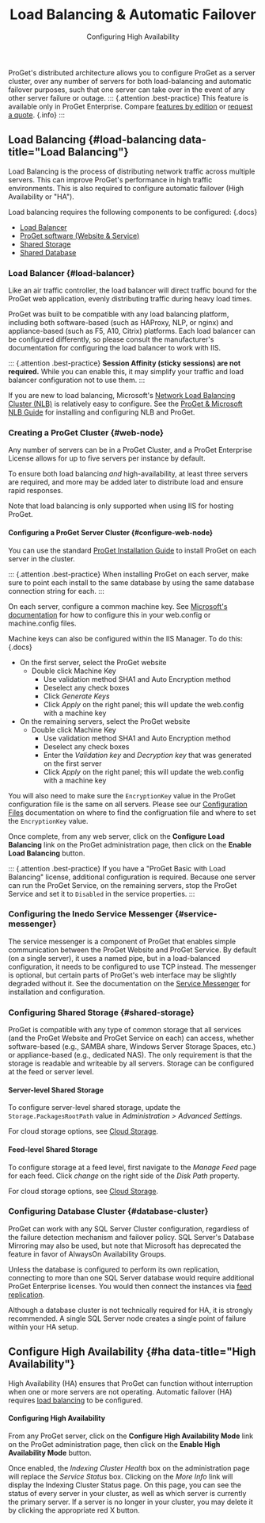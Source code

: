 ﻿---
title: Load Balancing & Automatic Failover
subtitle: Configuring High Availability
sequence: 400
keywords: proget, installation
show-headings-in-nav: true
---

ProGet's distributed architecture allows you to configure ProGet as a server cluster, over any number of servers for both load-balancing and automatic failover purposes, such that one server can take over in the event of any other server failure or outage.
::: {.attention .best-practice}
This feature is available only in ProGet Enterprise. Compare [features by edition](/docs/proget/administration/license) or [request a quote](https://inedo.com/proget/pricing/request-quote). {.info}
:::

## Load Balancing {#load-balancing data-title="Load Balancing"}

Load Balancing is the process of distributing network traffic across multiple servers. This can improve ProGet's performance in high traffic environments. This is also required to configure automatic failover (High Availability or "HA"). 

Load balancing requires the following components to be configured:
{.docs}
- [Load Balancer](#load-balancer)
- [ProGet software (Website & Service)](#web-node)
- [Shared Storage](#shared-storage)
- [Shared Database](#database-cluster)

### Load Balancer {#load-balancer}

Like an air traffic controller, the load balancer will direct traffic bound for the ProGet web application, evenly distributing traffic during heavy load times.

ProGet was built to be compatible with any load balancing platform, including both software-based (such as HAProxy, NLP, or nginx) and appliance-based (such as F5, A10, Citrix) platforms. Each load balancer can be configured differently, so please consult the manufacturer's documentation for configuring the load balancer to work with IIS.

::: {.attention .best-practice}
**Session Affinity (sticky sessions) are not required.** While you can enable this, it may simplify your traffic and load balancer configuration not to use them.
:::

If you are new to load balancing, Microsoft's [Network Load Balancing Cluster (NLB)](https://technet.microsoft.com/en-us/library/cc771008.aspx) is relatively easy to configure. See the [ProGet & Microsoft NLB Guide](/docs/proget/installation/installation-guide/load-balanced) for installing and configuring NLB and ProGet.


### Creating a ProGet Cluster {#web-node}

Any number of servers can be in a ProGet Cluster, and a ProGet Enterprise License allows for up to five servers per instance by default.

To ensure both load balancing *and* high-availability, at least three servers are required, and more may be added later to distribute load and ensure rapid responses.

Note that load balancing is only supported when using IIS for hosting ProGet.

#### Configuring a ProGet Server Cluster {#configure-web-node}

You can use the standard [ProGet Installation Guide](/docs/proget/installation/installation-guide) to install ProGet on each server in the cluster.

::: {.attention .best-practice}
When installing ProGet on each server, make sure to point each install to the same database by using the same database connection string for each.
:::

On each server, configure a common machine key. See [Microsoft's documentation](https://msdn.microsoft.com/library/w8h3skw9(v=vs.100).aspx) for how to configure this in your web.config or machine.config files.

Machine keys can also be configured within the IIS Manager. To do this:
{.docs}
- On the first server, select the ProGet website
  - Double click Machine Key
    - Use validation method SHA1 and Auto Encryption method
    - Deselect any check boxes 
    - Click _Generate Keys_
    - Click _Apply_ on the right panel; this will update the web.config with a machine key
- On the remaining servers, select the ProGet website
  - Double click Machine Key
    - Use validation method SHA1 and Auto Encryption method
    - Deselect any check boxes 
    - Enter the _Validation key_ and _Decryption key_ that was generated on the first server
    - Click _Apply_ on the right panel; this will update the web.config with a machine key

You will also need to make sure the `EncryptionKey` value in the ProGet configuration file is the same on all servers.  Please see our [Configuration Files](/docs/proget/installation/config-files) documentation on where to find the configruation file and where to set the `EncryptionKey` value.

Once complete, from any web server, click on the **Configure Load Balancing** link on the ProGet administration page, then click on the **Enable Load Balancing** button.

::: {.attention .best-practice}
If you have a "ProGet Basic with Load Balancing" license, additional configuration is required.
Because one server can run the ProGet Service, on the remaining servers, stop the ProGet Service and set it to `Disabled` in the service properties.
:::

### Configuring the Inedo Service Messenger {#service-messenger}

The service messenger is a component of ProGet that enables simple communication between the ProGet Website and ProGet Service. By default (on a single server), it uses a named pipe, but in a load-balanced configuration, it needs to be configured to use TCP instead. The messenger is optional, but certain parts of ProGet's web interface may be slightly degraded without it. See the documentation on the [Service Messenger](/docs/proget/installation/installation-guide/service-messenger) for installation and configuration.

### Configuring Shared Storage {#shared-storage}

ProGet is compatible with any type of common storage that all services (and the ProGet Website and ProGet Service on each) can access, whether software-based (e.g., SAMBA share, Windows Server Storage Spaces, etc.) or appliance-based (e.g., dedicated NAS). The only requirement is that the storage is readable and writeable by all servers. Storage can be configured at the feed or server level.

#### Server-level Shared Storage

To configure server-level shared storage, update the `Storage.PackagesRootPath` value in _Administration > Advanced Settings_.

For cloud storage options, see [Cloud Storage](/docs/proget/advanced/cloud-storage).

#### Feed-level Shared Storage

To configure storage at a feed level, first navigate to the _Manage Feed_ page for each feed. Click _change_ on the right side of the _Disk Path_ property.

For cloud storage options, see [Cloud Storage](/docs/proget/advanced/cloud-storage).

### Configuring Database Cluster {#database-cluster}

ProGet can work with any SQL Server Cluster configuration, regardless of the failure detection mechanism and failover policy. SQL Server's Database Mirroring may also be used, but note that Microsoft has deprecated the feature in favor of AlwaysOn Availability Groups. 

Unless the database is configured to perform its own replication, connecting to more than one SQL Server database would require additional ProGet Enterprise licenses. You would then connect the instances via [feed replication](/docs/proget/advanced/feed-replication).

Although a database cluster is not technically required for HA, it is strongly recommended. A single SQL Server node creates a single point of failure within your HA setup. 


## Configure High Availability {#ha data-title="High Availability"}

High Availability (HA) ensures that ProGet can function without interruption when one or more servers are not operating. Automatic failover (HA) requires [load balancing](#load-balancing) to be configured.

#### Configuring High Availability 

From any ProGet server, click on the **Configure High Availability Mode** link on the ProGet administration page, then click on the **Enable High Availability Mode** button.

Once enabled, the *Indexing Cluster Health* box on the administration page will replace the *Service Status* box. Clicking on the *More Info* link will display the Indexing Cluster Status page. On this page, you can see the status of every server in your cluster, as well as which server is currently the primary server. If a server is no longer in your cluster, you may delete it by clicking the appropriate red X button.

